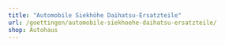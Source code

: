 ```yaml
---
title: "Automobile Siekhöhe Daihatsu-Ersatzteile"
url: /goettingen/automobile-siekhoehe-daihatsu-ersatzteile/
shop: Autohaus
---
```

